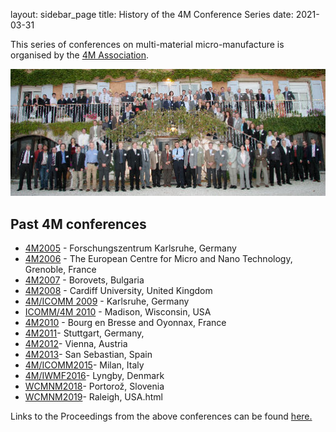 layout: sidebar_page
title: History of the 4M Conference Series 
date: 2021-03-31

This series of conferences on multi-material micro-manufacture is organised by the [4M Association](/node/1). 


![4M2006 attendees](/images/060920_092cropped_edit.jpg)


##  Past 4M conferences

 * [4M2005](http://www.4m-net.org/4M_Conference "4M2005 Conference") - Forschungszentrum Karlsruhe, Germany  
 * [4M2006](http://www.4m-net.org/Conference/4M2006 "4M2006 Conference") - The European Centre for Micro and Nano Technology, Grenoble, France  
 * [4M2007](http://www.4m-net.org/Conference/4M2007 "4M2007 Conference") - Borovets, Bulgaria  
 * [4M2008](http://www.4m-net.org/Conference/4M2008 "4M2008 Conference") - Cardiff University, United Kingdom
 * [4M/ICOMM 2009](/conference/2009/index.html) - Karlsruhe, Germany
 * [ICOMM/4M 2010](http://www.conferencing.uwex.edu/conferences/ICOMM10) - Madison, Wisconsin, USA  
 * [4M2010](/conference/2010.html) - Bourg en Bresse and Oyonnax, France   
 * [4M2011](/conference/2011/index.html)- Stuttgart, Germany,  
 * [4M2012](/conference/2012/index.html)- Vienna, Austria  
 * [4M2013](/conference/2013.html)- San Sebastian, Spain
 * [4M/ICOMM2015](/conference/2015.html)- Milan, Italy 
 * [4M/IWMF2016](/conference/2016.html)- Lyngby, Denmark
 * [WCMNM2018](/conference/2018.html)- Portorož, Slovenia
 * [WCMNM2019](/contents/WCMNM-2019.html)- Raleigh, USA.html


Links to the Proceedings from the above conferences can be found [here.](/contents/4M-conference-series.html)